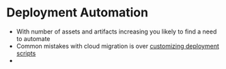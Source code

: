 # Deployment Automation

* With number of assets and artifacts increasing you likely to find a need to automate
* Common mistakes with cloud migration is over [customizing deployment scripts](http://launchany.com/5-common-mistakes-when-automating-application-deployment/)
* 